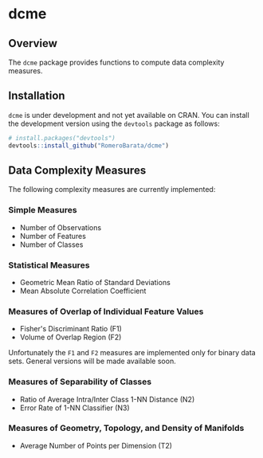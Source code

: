 # dcme
## Overview
The `dcme` package provides functions to compute data complexity measures.

## Installation
`dcme` is under development and not yet available on CRAN. You can install the
development version using the `devtools` package as follows:

```r
# install.packages("devtools")
devtools::install_github("RomeroBarata/dcme")
```

## Data Complexity Measures
The following complexity measures are currently implemented:

### Simple Measures
- Number of Observations
- Number of Features
- Number of Classes

### Statistical Measures
- Geometric Mean Ratio of Standard Deviations
- Mean Absolute Correlation Coefficient

### Measures of Overlap of Individual Feature Values
- Fisher's Discriminant Ratio (F1)
- Volume of Overlap Region (F2)

Unfortunately the `F1` and `F2` measures are implemented only for binary data
sets. General versions will be made available soon.

### Measures of Separability of Classes
- Ratio of Average Intra/Inter Class 1-NN Distance (N2)
- Error Rate of 1-NN Classifier (N3)

### Measures of Geometry, Topology, and Density of Manifolds
- Average Number of Points per Dimension (T2)
